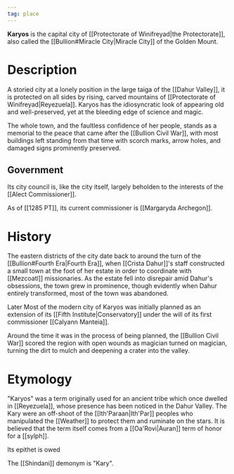 ```yaml
---
tag: place
---
```

**Karyos** is the capital city of [[Protectorate of Winifreyad|the Protectorate]], also called the [[Bullion#Miracle City|Miracle City]] of the Golden Mount. 

# Description
A storied city at a lonely position in the large taiga of the [[Dahur Valley]], it is protected on all sides by rising, carved mountains of [[Protectorate of Winifreyad|Reyezuela]]. Karyos has the idiosyncratic look of appearing old and well-preserved, yet at the bleeding edge of science and magic. 

The whole town, and the faultless confidence of her people, stands as a memorial to the peace that came after the [[Bullion Civil War]], with most buildings left standing from that time with scorch marks, arrow holes, and damaged signs prominently preserved.
## Government
Its city council is, like the city itself, largely beholden to the interests of the [[Alect Commissioner]].

As of [[1285 PT]], its current commissioner is [[Margaryda Archegon]].

# History
The eastern districts of the city date back to around the turn of the [[Bullion#Fourth Era|Fourth Era]], when [[Crista Dahur]]'s staff constructed a small town at the foot of her estate in order to coordinate with [[Mezcoatl]] missionaries. As the estate fell into disrepair amid Dahur's obsessions, the town grew in prominence, though evidently when Dahur entirely transformed, most of the town was abandoned.

Later Most of the modern city of Karyos was initially planned as an extension of its [[Fifth Institute|Conservatory]] under the will of its first commissioner [[Calyann Manteia]].

Around the time it was in the process of being planned, the [[Bullion Civil War]] scored the region with open wounds as magician turned on magician, turning the dirt to mulch and deepening a crater into the valley.


# Etymology
"Karyos" was a term originally used for an ancient tribe which once dwelled in [[Reyezuela]], whose presence has been noticed in the Dahur Valley. The Kary were an off-shoot of the [[Ith'Paraan|Ith'Par]] peoples who manipulated the [[Weather]] to protect them and ruminate on the stars. It is believed that the term itself comes from a [[Oa'Rovi|Auran]] term of honor for a [[sylph]].

Its epithet is owed

The [[Shindani]] demonym is "Kary".

